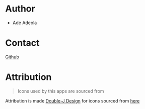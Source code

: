 # Author
- Ade Adeola

# Contact
[Github]()


# Attribution
> Icons used by this apps are sourced from

Attribution is made [Double-J Design](http://www.doublejdesign.co.uk) for icons sourced from [here](http://www.iconarchive.com/show/origami-colored-pencil-icons-by-double-j-design.4.html)